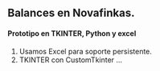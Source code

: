 ## Balances en Novafinkas.


#### Prototipo en TKINTER, Python y excel

1. Usamos Excel para soporte persistente.
2. TKINTER con CustomTkinter
...